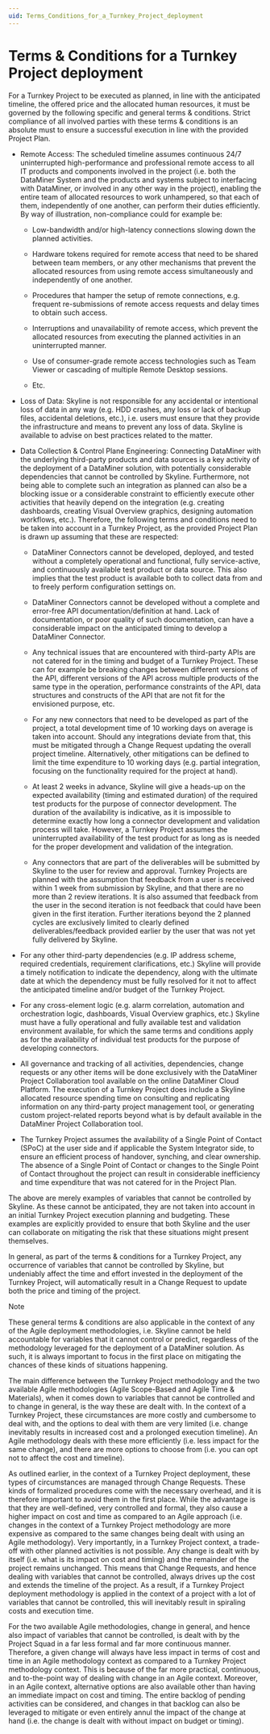 ```yaml
---
uid: Terms_Conditions_for_a_Turnkey_Project_deployment
---
```


# Terms & Conditions for a Turnkey Project deployment

For a Turnkey Project to be executed as planned, in line with the anticipated timeline, the offered price and the allocated human resources, it must be governed by the following specific and general terms & conditions. Strict compliance of all involved parties with these terms & conditions is an absolute must to ensure a successful execution in line with the provided Project Plan.

- Remote Access: The scheduled timeline assumes continuous 24/7 uninterrupted high-performance and professional remote access to all IT products and components involved in the project (i.e. both the DataMiner System and the products and systems subject to interfacing with DataMiner, or involved in any other way in the project), enabling the entire team of allocated resources to work unhampered, so that each of them, independently of one another, can perform their duties efficiently. By way of illustration, non-compliance could for example be:

    - Low-bandwidth and/or high-latency connections slowing down the planned activities.

    - Hardware tokens required for remote access that need to be shared between team members, or any other mechanisms that prevent the allocated resources from using remote access simultaneously and independently of one another.

    - Procedures that hamper the setup of remote connections, e.g. frequent re-submissions of remote access requests and delay times to obtain such access.

    - Interruptions and unavailability of remote access, which prevent the allocated resources from executing the planned activities in an uninterrupted manner.

    - Use of consumer-grade remote access technologies such as Team Viewer or cascading of multiple Remote Desktop sessions.

    - Etc.

- Loss of Data: Skyline is not responsible for any accidental or intentional loss of data in any way (e.g. HDD crashes, any loss or lack of backup files, accidental deletions, etc.), i.e. users must ensure that they provide the infrastructure and means to prevent any loss of data. Skyline is available to advise on best practices related to the matter.

- Data Collection & Control Plane Engineering: Connecting DataMiner with the underlying third-party products and data sources is a key activity of the deployment of a DataMiner solution, with potentially considerable dependencies that cannot be controlled by Skyline. Furthermore, not being able to complete such an integration as planned can also be a blocking issue or a considerable constraint to efficiently execute other activities that heavily depend on the integration (e.g. creating dashboards, creating Visual Overview graphics, designing automation workflows, etc.). Therefore, the following terms and conditions need to be taken into account in a Turnkey Project, as the provided Project Plan is drawn up assuming that these are respected:

    - DataMiner Connectors cannot be developed, deployed, and tested without a completely operational and functional, fully service-active, and continuously available test product or data source. This also implies that the test product is available both to collect data from and to freely perform configuration settings on.

    - DataMiner Connectors cannot be developed without a complete and error-free API documentation/definition at hand. Lack of documentation, or poor quality of such documentation, can have a considerable impact on the anticipated timing to develop a DataMiner Connector.

    - Any technical issues that are encountered with third-party APIs are not catered for in the timing and budget of a Turnkey Project. These can for example be breaking changes between different versions of the API, different versions of the API across multiple products of the same type in the operation, performance constraints of the API, data structures and constructs of the API that are not fit for the envisioned purpose, etc.

    - For any new connectors that need to be developed as part of the project, a total development time of 10 working days on average is taken into account. Should any integrations deviate from that, this must be mitigated through a Change Request updating the overall project timeline. Alternatively, other mitigations can be defined to limit the time expenditure to 10 working days (e.g. partial integration, focusing on the functionality required for the project at hand).

    - At least 2 weeks in advance, Skyline will give a heads-up on the expected availability (timing and estimated duration) of the required test products for the purpose of connector development. The duration of the availability is indicative, as it is impossible to determine exactly how long a connector development and validation process will take. However, a Turnkey Project assumes the uninterrupted availability of the test product for as long as is needed for the proper development and validation of the integration.

    - Any connectors that are part of the deliverables will be submitted by Skyline to the user for review and approval. Turnkey Projects are planned with the assumption that feedback from a user is received within 1 week from submission by Skyline, and that there are no more than 2 review iterations. It is also assumed that feedback from the user in the second iteration is not feedback that could have been given in the first iteration. Further iterations beyond the 2 planned cycles are exclusively limited to clearly defined deliverables/feedback provided earlier by the user that was not yet fully delivered by Skyline.

- For any other third-party dependencies (e.g. IP address scheme, required credentials, requirement clarifications, etc.) Skyline will provide a timely notification to indicate the dependency, along with the ultimate date at which the dependency must be fully resolved for it not to affect the anticipated timeline and/or budget of the Turnkey Project.

- For any cross-element logic (e.g. alarm correlation, automation and orchestration logic, dashboards, Visual Overview graphics, etc.) Skyline must have a fully operational and fully available test and validation environment available, for which the same terms and conditions apply as for the availability of individual test products for the purpose of developing connectors.

- All governance and tracking of all activities, dependencies, change requests or any other items will be done exclusively with the DataMiner Project Collaboration tool available on the online DataMiner Cloud Platform. The execution of a Turnkey Project does include a Skyline allocated resource spending time on consulting and replicating information on any third-party project management tool, or generating custom project-related reports beyond what is by default available in the DataMiner Project Collaboration tool.

- The Turnkey Project assumes the availability of a Single Point of Contact (SPoC) at the user side and if applicable the System Integrator side, to ensure an efficient process of handover, synching, and clear ownership. The absence of a Single Point of Contact or changes to the Single Point of Contact throughout the project can result in considerable inefficiency and time expenditure that was not catered for in the Project Plan.

The above are merely examples of variables that cannot be controlled by Skyline. As these cannot be anticipated, they are not taken into account in an initial Turnkey Project execution planning and budgeting. These examples are explicitly provided to ensure that both Skyline and the user can collaborate on mitigating the risk that these situations might present themselves.

In general, as part of the terms & conditions for a Turnkey Project, any occurrence of variables that cannot be controlled by Skyline, but undeniably affect the time and effort invested in the deployment of the Turnkey Project, will automatically result in a Change Request to update both the price and timing of the project.

> [!NOTE]
> These general terms & conditions are also applicable in the context of any of the Agile deployment methodologies, i.e. Skyline cannot be held accountable for variables that it cannot control or predict, regardless of the methodology leveraged for the deployment of a DataMiner solution. As such, it is always important to focus in the first place on mitigating the chances of these kinds of situations happening.
>
> The main difference between the Turnkey Project methodology and the two available Agile methodologies (Agile Scope-Based and Agile Time & Materials), when it comes down to variables that cannot be controlled and to change in general, is the way these are dealt with. In the context of a Turnkey Project, these circumstances are more costly and cumbersome to deal with, and the options to deal with them are very limited (i.e. change inevitably results in increased cost and a prolonged execution timeline). An Agile methodology deals with these more efficiently (i.e. less impact for the same change), and there are more options to choose from (i.e. you can opt not to affect the cost and timeline).
>
> As outlined earlier, in the context of a Turnkey Project deployment, these types of circumstances are managed through Change Requests. These kinds of formalized procedures come with the necessary overhead, and it is therefore important to avoid them in the first place. While the advantage is that they are well-defined, very controlled and formal, they also cause a higher impact on cost and time as compared to an Agile approach (i.e. changes in the context of a Turnkey Project methodology are more expensive as compared to the same changes being dealt with using an Agile methodology). Very importantly, in a Turnkey Project context, a trade-off with other planned activities is not possible. Any change is dealt with by itself (i.e. what is its impact on cost and timing) and the remainder of the project remains unchanged. This means that Change Requests, and hence dealing with variables that cannot be controlled, always drives up the cost and extends the timeline of the project. As a result, if a Turnkey Project deployment methodology is applied in the context of a project with a lot of variables that cannot be controlled, this will inevitably result in spiraling costs and execution time.
>
> For the two available Agile methodologies, change in general, and hence also impact of variables that cannot be controlled, is dealt with by the Project Squad in a far less formal and far more continuous manner. Therefore, a given change will always have less impact in terms of cost and time in an Agile methodology context as compared to a Turnkey Project methodology context. This is because of the far more practical, continuous, and to-the-point way of dealing with change in an Agile context. Moreover, in an Agile context, alternative options are also available other than having an immediate impact on cost and timing. The entire backlog of pending activities can be considered, and changes in that backlog can also be leveraged to mitigate or even entirely annul the impact of the change at hand (i.e. the change is dealt with without impact on budget or timing).
>
